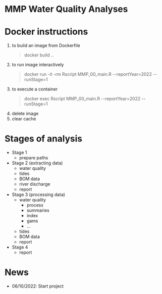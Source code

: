 MMP Water Quality Analyses
=============================

# Docker instructions

1. to build an image from Dockerfile
   > docker build  ..
2. to run image interactively
   > docker run -it -rm <name> Rscript MMP_00_main.R --reportYear=2022 --runStage=1
4. to execute a container
   > docker exec <name> Rscript MMP_00_main.R --reportYear=2022 --runStage=1
5. delete image
6. clear cache

# Stages of analysis

- Stage 1
  - prepare paths
- Stage 2 (extracting data)
  - water quality
  - tides
  - BOM data
  - river discharge
  - report
- Stage 3 (processing data)
  - water quality
    - process
    - summaries
    - index
    - gams
    - ...
  - tides
  - BOM data
  - report
- Stage 4
  - report

# News
- 06/10/2022:  Start project
